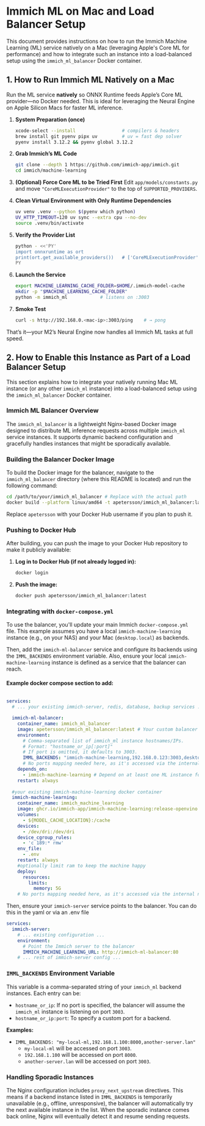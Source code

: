 # Immich ML on Mac and Load Balancer Setup

This document provides instructions on how to run the Immich Machine Learning (ML) service natively on a Mac (leveraging Apple's Core ML for performance) and how to integrate such an instance into a load-balanced setup using the `immich_ml_balancer` Docker container.

## 1. How to Run Immich ML Natively on a Mac

Run the ML service **natively** so ONNX Runtime feeds Apple’s Core ML provider—no Docker needed. This is ideal for leveraging the Neural Engine on Apple Silicon Macs for faster ML inference.

1.  **System Preparation (once)**

    ```bash
    xcode-select --install                 # compilers & headers
    brew install git pyenv pipx uv         # uv = fast dep solver
    pyenv install 3.12.2 && pyenv global 3.12.2
    ```

2.  **Grab Immich’s ML Code**

    ```bash
    git clone --depth 1 https://github.com/immich-app/immich.git
    cd immich/machine-learning
    ```

3.  **(Optional) Force Core ML to be Tried First**
    Edit `app/models/constants.py` and move `"CoreMLExecutionProvider"` to the top of `SUPPORTED_PROVIDERS`.

4.  **Clean Virtual Environment with Only Runtime Dependencies**

    ```bash
    uv venv .venv --python $(pyenv which python)
    UV_HTTP_TIMEOUT=120 uv sync --extra cpu --no-dev
    source .venv/bin/activate
    ```

5.  **Verify the Provider List**

    ```bash
    python - <<'PY'
    import onnxruntime as ort
    print(ort.get_available_providers())   # ['CoreMLExecutionProvider', 'CPUExecutionProvider']
    PY
    ```

6.  **Launch the Service**

    ```bash
    export MACHINE_LEARNING_CACHE_FOLDER=$HOME/.immich-model-cache
    mkdir -p "$MACHINE_LEARNING_CACHE_FOLDER"
    python -m immich_ml            # listens on :3003
    ```

7.  **Smoke Test**

    ```bash
    curl -s http://192.168.0.<mac-ip>:3003/ping    # → pong
    ```

That’s it—your M2’s Neural Engine now handles all Immich ML tasks at full speed.

## 2. How to Enable this Instance as Part of a Load Balancer Setup

This section explains how to integrate your natively running Mac ML instance (or any other `immich_ml` instance) into a load-balanced setup using the `immich_ml_balancer` Docker container.

### Immich ML Balancer Overview

The `immich_ml_balancer` is a lightweight Nginx-based Docker image designed to distribute ML inference requests across multiple `immich_ml` service instances. It supports dynamic backend configuration and gracefully handles instances that might be sporadically available.

### Building the Balancer Docker Image

To build the Docker image for the balancer, navigate to the `immich_ml_balancer` directory (where this README is located) and run the following command:

```bash
cd /path/to/your/immich_ml_balancer # Replace with the actual path
docker build --platform linux/amd64 -t apetersson/immich_ml_balancer:latest .
```

Replace `apetersson` with your Docker Hub username if you plan to push it.

### Pushing to Docker Hub

After building, you can push the image to your Docker Hub repository to make it publicly available:

1.  **Log in to Docker Hub (if not already logged in):**
    ```bash
    docker login
    ```
2.  **Push the image:**
    ```bash
    docker push apetersson/immich_ml_balancer:latest
    ```

### Integrating with `docker-compose.yml`

To use the balancer, you'll update your main Immich `docker-compose.yml` file. This example assumes you have a local `immich-machine-learning` instance (e.g., on your NAS) and your Mac (`desktop.local`) as backends.

Then, add the `immich-ml-balancer` service and configure its backends using the `IMML_BACKENDS` environment variable. Also, ensure your local `immich-machine-learning` instance is defined as a service that the balancer can reach.

#### Example docker compose section to add:
```yaml

services:
  # ... your existing immich-server, redis, database, backup services ...

  immich-ml-balancer:
    container_name: immich_ml_balancer
    image: apetersson/immich_ml_balancer:latest # Your custom balancer image
    environment:
      # Comma-separated list of immich_ml instance hostnames/IPs.
      # Format: "hostname_or_ip[:port]"
      # If port is omitted, it defaults to 3003.
      IMML_BACKENDS: "immich-machine-learning,192.168.0.123:3003,desktop.local:3003" # Example with local and a
      # No ports mapping needed here, as it's accessed via the internal network by immich server on port 80
    depends_on:
      - immich-machine-learning # Depend on at least one ML instance for startup order
    restart: always
    
  #your existing immich-machine-learning docker container
  immich-machine-learning:
    container_name: immich_machine_learning
    image: ghcr.io/immich-app/immich-machine-learning:release-openvino
    volumes:
      - ${MODEL_CACHE_LOCATION}:/cache
    devices:
      - /dev/dri:/dev/dri
    device_cgroup_rules:
      - 'c 189:* rmw'
    env_file:
      - .env
    restart: always
    #optionally limit ram to keep the machine happy
    deploy:
      resources:
        limits:
          memory: 5G
    # No ports mapping needed here, as it's accessed via the internal network by the balancer
```


Then, ensure your `immich-server` service points to the balancer. You can do this in the yaml or via an .env file

```yaml
services:
  immich-server:
    # ... existing configuration ...
    environment:
      # Point the Immich server to the balancer
      IMMICH_MACHINE_LEARNING_URL: http://immich-ml-balancer:80
    # ... rest of immich-server config ...
```

### `IMML_BACKENDS` Environment Variable

This variable is a comma-separated string of your `immich_ml` backend instances. Each entry can be:

*   `hostname_or_ip`: If no port is specified, the balancer will assume the `immich_ml` instance is listening on port `3003`.
*   `hostname_or_ip:port`: To specify a custom port for a backend.

**Examples:**

*   `IMML_BACKENDS: "my-local-ml,192.168.1.100:8000,another-server.lan"`
    *   `my-local-ml` will be accessed on port `3003`.
    *   `192.168.1.100` will be accessed on port `8000`.
    *   `another-server.lan` will be accessed on port `3003`.

### Handling Sporadic Instances

The Nginx configuration includes `proxy_next_upstream` directives. This means if a backend instance listed in `IMML_BACKENDS` is temporarily unavailable (e.g., offline, unresponsive), the balancer will automatically try the next available instance in the list. When the sporadic instance comes back online, Nginx will eventually detect it and resume sending requests.
